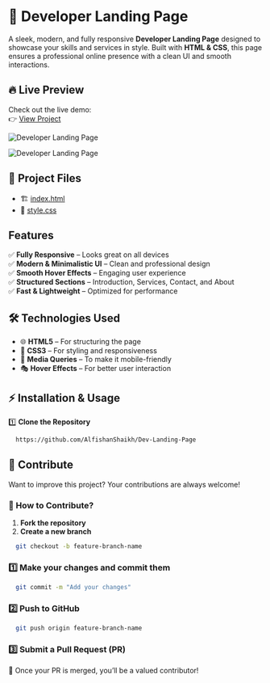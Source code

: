 # 🚀 Developer Landing Page

A sleek, modern, and fully responsive **Developer Landing Page** designed to showcase your skills and services in style. Built with **HTML & CSS**, this page ensures a professional online presence with a clean UI and smooth interactions.

## 🔥 Live Preview  

Check out the live demo:  
👉 [View Project](https://github.com/AlfishanShaikh/Dev-Landing-Page)  

![Developer Landing Page](path/to/your/image.png)  

![Developer Landing Page](path/to/your/image.png) 

## 📂 Project Files

- 🏗 [index.html](https://github.com/AlfishanShaikh/Dev-Landing-Page/blob/main/index.html)  
- 🎨 [style.css](https://github.com/AlfishanShaikh/Dev-Landing-Page/blob/main/style.css)  


## Features

✅ **Fully Responsive** – Looks great on all devices  
✅ **Modern & Minimalistic UI** – Clean and professional design  
✅ **Smooth Hover Effects** – Engaging user experience  
✅ **Structured Sections** – Introduction, Services, Contact, and About  
✅ **Fast & Lightweight** – Optimized for performance


## 🛠 Technologies Used  

- 🌐 **HTML5** – For structuring the page  
- 🎨 **CSS3** – For styling and responsiveness  
- 📱 **Media Queries** – To make it mobile-friendly  
- 🎭 **Hover Effects** – For better user interaction


## ⚡ Installation & Usage 

1️⃣ **Clone the Repository** 

```bash
  https://github.com/AlfishanShaikh/Dev-Landing-Page
```
    
## 🤝 Contribute 

Want to improve this project? Your contributions are always welcome!  

### 🔹 How to Contribute?  

1. **Fork the repository**  
2. **Create a new branch**

```bash
  git checkout -b feature-branch-name
```

### 1️⃣ Make your changes and commit them

```bash
  git commit -m "Add your changes"
```

### 2️⃣ Push to GitHub

```bash
  git push origin feature-branch-name
```

### 3️⃣ Submit a Pull Request (PR)


🎉 Once your PR is merged, you’ll be a valued contributor!
